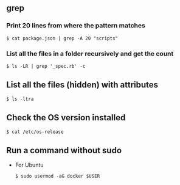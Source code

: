 ## grep

### Print 20 lines from where the pattern matches

```
$ cat package.json | grep -A 20 "scripts"
```

### List all the files in a folder recursively and get the count

```
$ ls -LR | grep '_spec.rb' -c
```

## List all the files (hidden) with attributes

```
$ ls -ltra
```

## Check the OS version installed

```
$ cat /etc/os-release
```

## Run a command without sudo

- For Ubuntu
  ```
  $ sudo usermod -aG docker $USER
  ```
